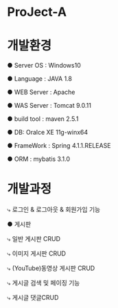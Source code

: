 # ProJect-A



# 개발환경
● Server OS : Windows10

● Language : JAVA 1.8

● WEB Server : Apache 

● WAS Server : Tomcat 9.0.11

● build tool : maven 2.5.1

● DB: Oralce XE 11g-winx64

● FrameWork : Spring 4.1.1.RELEASE

● ORM : mybatis 3.1.0


# 개발과정
  ⤷  로그인 & 로그아웃 & 회원가입 기능
  
● 게시판

  ⤷  일반 게시판 CRUD
  
  ⤷  이미지 게시판 CRUD
  
  ⤷  (YouTube)동영상 게시판 CRUD
    
  ⤷  게시글 검색 및 페이징 기능
    
  ⤷  게시글 댓글CRUD


